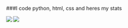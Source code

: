 ###I code python, html, css and heres my stats


<img align="left" src="https://github-readme-stats.vercel.app/api?username=fadedmax&count_private=true&line_height=21&show_icons=true&hide_border=true&theme=radical"/>
<img align="left" src="https://github-readme-stats.vercel.app/api/top-langs/?username=fadedmax&layout=compact&card_width=250&hide_border=true&theme=dark"/>

